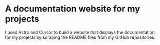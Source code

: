 # A documentation website for my projects

I used Astro and Cursor to build a website that displays the documentation for my projects by scraping the README files from my GitHub repositories.